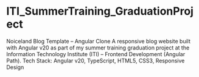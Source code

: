 # ITI_SummerTraining_GraduationProject
Noiceland Blog Template – Angular Clone A responsive blog website built with Angular v20 as part of my summer training graduation project at the Information Technology Institute (ITI) – Frontend Development (Angular Path).  Tech Stack: Angular v20, TypeScript, HTML5, CSS3, Responsive Design
